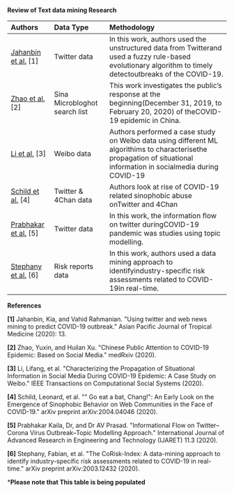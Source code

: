 **Review of Text data mining Research**

| Authors |Data Type | Methodology|
| :---  | :--- | :--- |
[Jahanbin et al.](https://www.researchgate.net/profile/Kia_Jahanbin2/publication/339770709_Using_twitter_and_web_news_mining_to_predict_COVID-19_outbreak/links/5e84d4db4585150839b508b7/Using-twitter-and-web-news-mining-to-predict-COVID-19-outbreak.pdf) [1]|Twitter data|In this work, authors used the unstructured data from Twitterand used a fuzzy rule-based evolutionary algorithm to timely detectoutbreaks of the COVID-19.| 
[Zhao et al.](https://www.medrxiv.org/content/medrxiv/early/2020/03/20/2020.03.18.20038026.full.pdf) [2]|Sina Microbloghot search list|This work investigates the public’s response at the beginning(December 31, 2019, to February 20, 2020) of theCOVID-19 epidemic in China.|
[Li et al.](https://ieeexplore.ieee.org/abstract/document/9043580/) [3]|Weibo data|Authors performed a case study on Weibo data using different ML algorithims to characterisethe propagation of situational information in socialmedia during COVID-19|
[Schild et al.](https://arxiv.org/pdf/2004.04046) [4]|Twitter & 4Chan data|Authors look at rise of COVID-19 related sinophobic abuse onTwitter and 4Chan|
[Prabhakar et al.](https://www.academia.edu/download/62737715/IJARET_11_03_01120200402-85129-1jc6lxz.pdf) [5]|Twitter data|In this work, the information flow on twitter duringCOVID-19 pandemic was studies using topic modelling.|
[Stephany et al.](https://arxiv.org/pdf/2003.12432) [6]|Risk reports data|In this work, authors used a data mining approach to identifyindustry-specific risk assessments related to COVID-19in real-time.|





**References** 
 

**[1]** Jahanbin, Kia, and Vahid Rahmanian. "Using twitter and web news mining to predict COVID-19 outbreak." Asian Pacific Journal of Tropical Medicine (2020): 13.

**[2]** Zhao, Yuxin, and Huilan Xu. "Chinese Public Attention to COVID-19 Epidemic: Based on Social Media." medRxiv (2020).

**[3]** Li, Lifang, et al. "Characterizing the Propagation of Situational Information in Social Media During COVID-19 Epidemic: A Case Study on Weibo." IEEE Transactions on Computational Social Systems (2020).

**[4]** Schild, Leonard, et al. "" Go eat a bat, Chang!": An Early Look on the Emergence of Sinophobic Behavior on Web Communities in the Face of COVID-19." arXiv preprint arXiv:2004.04046 (2020).

**[5]** Prabhakar Kaila, Dr, and Dr AV Prasad. "Informational Flow on Twitter–Corona Virus Outbreak–Topic Modelling Approach." International Journal of Advanced Research in Engineering and Technology (IJARET) 11.3 (2020).

**[6]** Stephany, Fabian, et al. "The CoRisk-Index: A data-mining approach to identify industry-specific risk assessments related to COVID-19 in real-time." arXiv preprint arXiv:2003.12432 (2020).


***Please note that This table is being populated**
